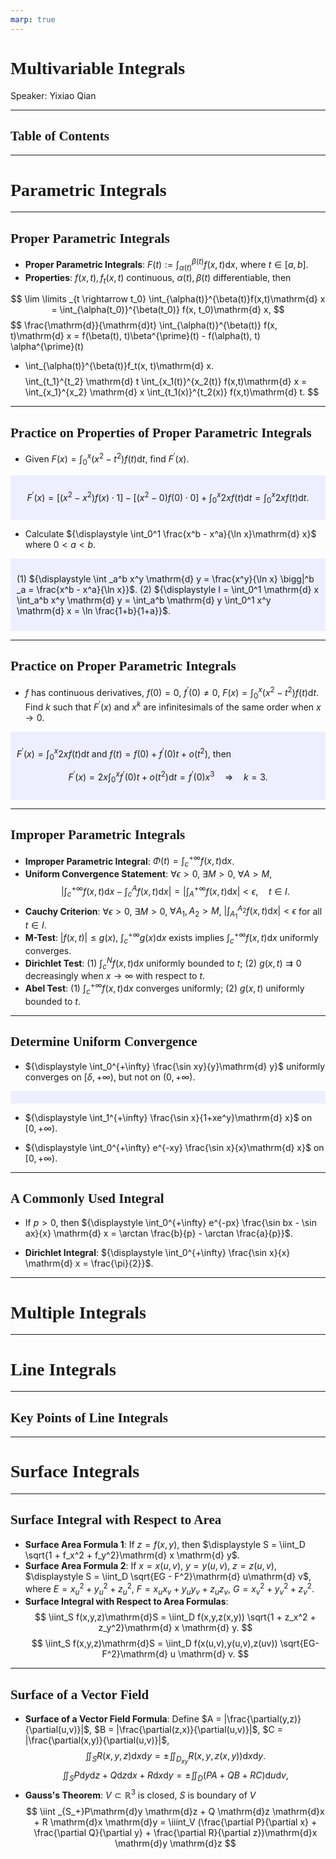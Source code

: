 ```yaml
---
marp: true
---
```

<style>
  section {
    font-family: 'LXGW Bright';
  }

  h1, h2, h3 {
    font-family: 'LXGW Bright';
  }
</style>
<style>
img[alt~="center"] {
  display: block;
  margin: 0 auto;
}
</style>
<style>
.note {
  background-color: #eef;
  padding: 10px;
  margin: 10px 0;
  text-align: left;
}
.trick {
  background-color: #fee;
  padding: 10px;
  margin: 10px 0;
  text-align: left;
}
</style>

# Multivariable Integrals

Speaker: Yixiao Qian

---

## Table of Contents

---

# Parametric Integrals

---

## Proper Parametric Integrals

- **Proper Parametric Integrals**: ${\displaystyle F(t) := \int_{\alpha(t)}^{\beta(t)} f(x, t)\mathrm{d} x}$, where $t \in [a, b]$.
- **Properties**: $f(x,t), f_t(x,t)$ continuous, $\alpha(t),\beta(t)$ differentiable, then

$$
\lim \limits _{t \rightarrow t_0} \int_{\alpha(t)}^{\beta(t)}f(x,t)\mathrm{d} x
= \int_{\alpha(t_0)}^{\beta(t_0)} f(x, t_0)\mathrm{d} x,
$$
$$
\frac{\mathrm{d}}{\mathrm{d}t} \int_{\alpha(t)}^{\beta(t)} f(x, t)\mathrm{d} x
= f(\beta(t), t)\beta^{\prime}(t) - f(\alpha(t), t) \alpha^{\prime}(t)
+ \int_{\alpha(t)}^{\beta(t)}f_t(x, t)\mathrm{d} x.
$$
$$
\int_{t_1}^{t_2} \mathrm{d} t \int_{x_1(t)}^{x_2(t)} f(x,t)\mathrm{d} x = \int_{x_1}^{x_2} \mathrm{d} x \int_{t_1(x)}^{t_2(x)} f(x,t)\mathrm{d} t.
$$


---

## Practice on Properties of Proper Parametric Integrals

- Given $\displaystyle F(x) = \int_0^x (x^2 - t^2)f(t)\mathrm{d} t$, find $F^{\prime}(x)$.

<div class=note>

$$
F^{\prime}(x) = [(x^2 - x^2)f(x) \cdot 1] - [(x^2 - 0)f(0)\cdot 0] + \int_0^x 2xf(t)\mathrm{d} t
              = \int_0^x 2xf(t)\mathrm{d} t.
$$

</div>

- Calculate ${\displaystyle \int_0^1 \frac{x^b - x^a}{\ln x}\mathrm{d} x}$ where $0 < a < b$.

<div class=note>

(1) ${\displaystyle \int _a^b x^y \mathrm{d} y = \frac{x^y}{\ln x} \bigg|^b _a = \frac{x^b - x^a}{\ln x}}$.
(2) ${\displaystyle I = \int_0^1 \mathrm{d} x \int_a^b x^y \mathrm{d} y = \int_a^b \mathrm{d} y \int_0^1 x^y \mathrm{d} x = \ln \frac{1+b}{1+a}}$.

</div>


---

## Practice on Proper Parametric Integrals

- $f$ has continuous derivatives, $f(0)=0$, $f^{\prime}(0) \neq 0$, $\displaystyle F(x) = \int_0^x (x^2 - t^2)f(t)\mathrm{d} t$. Find $k$ such that $F^{\prime}(x)$ and $x^k$ are infinitesimals of the same order when $x \rightarrow 0$.

<div class=note>

$\displaystyle F^{\prime}(x) = \int_0^x 2x f(t)\mathrm{d} t$ and $f(t) = f(0) + f^{\prime}(0)t + o(t^2)$, then

$$ F^{\prime}(x) = 2x \int_0^x f^{\prime}(0)t + o(t^2)\mathrm{d} t = f^{\prime}(0)x^3 \quad \Rightarrow \quad k = 3. $$

</div>

---

## Improper Parametric Integrals

- **Improper Parametric Integral**: $\displaystyle \Phi(t) = \int_c^{+\infty} f(x,t)\mathrm{d} x$.
- **Uniform Convergence Statement**: $\forall \epsilon > 0$, $\exists M > 0$, $\forall A > M$,
$$\displaystyle \left| \int_c^{+\infty}f(x,t)\mathrm{d} x - \int_c^Af(x,t)\mathrm{d}x \right| = \left| \int_A^{+\infty} f(x,t)\mathrm{d} x \right| < \epsilon, \quad t \in I.$$
- **Cauchy Criterion**: $\forall \epsilon > 0$, $\exists M > 0$, $\forall A_1, A_2 > M$, $\displaystyle \left| \int_{A_1}^{A_2}f(x,t)\mathrm{d} x \right| < \epsilon$ for all $t \in I$.
- **M-Test**: $|f(x,t)| \leq g(x)$, $\displaystyle \int_c^{+\infty}g(x)\mathrm{d} x$ exists implies ${\displaystyle \int_c^{+\infty}f(x,t)\mathrm{d} x}$ uniformly converges.
- **Dirichlet Test**: (1) ${\displaystyle \int_c ^N f(x,t) \mathrm{d} x}$ uniformly bounded to $t$; (2) $g(x,t) \rightrightarrows 0$ decreasingly when $x \rightarrow \infty$ with respect to $t$.
- **Abel Test**: (1) ${\displaystyle \int_c^{+\infty} f(x,t)\mathrm{d} x}$ converges uniformly; (2) $g(x,t)$ uniformly bounded to $t$.

---

## Determine Uniform Convergence

- ${\displaystyle \int_0^{+\infty} \frac{\sin xy}{y}\mathrm{d} y}$ uniformly converges on $[\delta, +\infty)$, but not on $(0, +\infty)$.

<div class=note>

</div>

- ${\displaystyle \int_1^{+\infty} \frac{\sin x}{1+xe^y}\mathrm{d} x}$ on $[0, +\infty)$.

- ${\displaystyle \int_0^{+\infty} e^{-xy} \frac{\sin x}{x}\mathrm{d} x}$ on $[0, +\infty)$.


---

## A Commonly Used Integral

- If $p > 0$, then ${\displaystyle \int_0^{+\infty} e^{-px} \frac{\sin bx - \sin ax}{x} \mathrm{d} x = \arctan \frac{b}{p} - \arctan \frac{a}{p}}$.

- **Dirichlet Integral**: ${\displaystyle \int_0^{+\infty} \frac{\sin x}{x} \mathrm{d} x = \frac{\pi}{2}}$.



---

# Multiple Integrals


---

# Line Integrals

---

## Key Points of Line Integrals

---

# Surface Integrals

---

## Surface Integral with Respect to Area

- **Surface Area Formula 1**: If $z = f(x,y)$, then $\displaystyle S = \iint_D \sqrt{1 + f_x^2 + f_y^2}\mathrm{d} x \mathrm{d} y$.
- **Surface Area Formula 2**: If $x=x(u,v)$, $y = y(u,v)$, $z = z(u, v)$, $\displaystyle S = \iint_D \sqrt{EG - F^2}\mathrm{d} u\mathrm{d} v$, where $E=x_u^2+y_u^2+z_u^2$, $F=x_ux_v+y_uy_v+z_uz_v$, $G = x_v^2+y_v^2+z_v^2$.
- **Surface Integral with Respect to Area Formulas**:
$$
\iint_S f(x,y,z)\mathrm{d}S = \iint_D f(x,y,z(x,y)) \sqrt{1 + z_x^2 + z_y^2}\mathrm{d} x \mathrm{d} y.
$$
$$
\iint_S f(x,y,z)\mathrm{d}S = \iint_D f(x(u,v),y(u,v),z(uv)) \sqrt{EG-F^2}\mathrm{d} u \mathrm{d} v.
$$

---

## Surface of a Vector Field

- **Surface of a Vector Field Formula**: Define $A = |\frac{\partial(y,z)}{\partial(u,v)}|$, $B = |\frac{\partial(z,x)}{\partial(u,v)}|$, $C = |\frac{\partial(x,y)}{\partial(u,v)}|$,
$$
\iint_S R(x,y,z)\mathrm{d}x\mathrm{d}y = \pm \iint_{D_{xy}} R(x,y,z(x,y))\mathrm{d}x\mathrm{d}y.
$$
$$
\iint_S P\mathrm{d}y\mathrm{d}z + Q\mathrm{d}z\mathrm{d}x + R\mathrm{d}x\mathrm{d}y
= \pm \iint_D (PA + QB + RC)\mathrm{d}u\mathrm{d}v,
$$
- **Gauss's Theorem**: $V \subset \mathbb{R}^3$ is closed, $S$ is boundary of $V$
$$
\iint  _{S_+}P\mathrm{d}y \mathrm{d}z + Q \mathrm{d}z \mathrm{d}x + R \mathrm{d}x \mathrm{d}y = \iiint_V (\frac{\partial P}{\partial x} + \frac{\partial Q}{\partial y} + \frac{\partial R}{\partial z})\mathrm{d}x \mathrm{d}y \mathrm{d}z
$$









